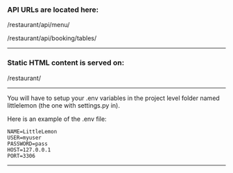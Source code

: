### API URLs are located here:

/restaurant/api/menu/

/restaurant/api/booking/tables/

___

### Static HTML content is served on:

/restaurant/
___
You will have to setup your .env variables in the project level folder named littlelemon (the one with settings.py in).


Here is an example of the .env file:

```
NAME=LittleLemon
USER=myuser
PASSWORD=pass
HOST=127.0.0.1
PORT=3306
```

___
